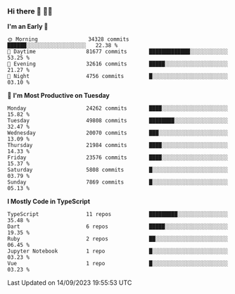 ### Hi there 👋 🧑‍💻



<!--START_SECTION:waka-->
**I'm an Early 🐤** 

```text
🌞 Morning                34328 commits       ██████░░░░░░░░░░░░░░░░░░░   22.38 % 
🌆 Daytime                81677 commits       █████████████░░░░░░░░░░░░   53.25 % 
🌃 Evening                32616 commits       █████░░░░░░░░░░░░░░░░░░░░   21.27 % 
🌙 Night                  4756 commits        █░░░░░░░░░░░░░░░░░░░░░░░░   03.10 % 
```
📅 **I'm Most Productive on Tuesday** 

```text
Monday                   24262 commits       ████░░░░░░░░░░░░░░░░░░░░░   15.82 % 
Tuesday                  49808 commits       ████████░░░░░░░░░░░░░░░░░   32.47 % 
Wednesday                20070 commits       ███░░░░░░░░░░░░░░░░░░░░░░   13.09 % 
Thursday                 21984 commits       ████░░░░░░░░░░░░░░░░░░░░░   14.33 % 
Friday                   23576 commits       ████░░░░░░░░░░░░░░░░░░░░░   15.37 % 
Saturday                 5808 commits        █░░░░░░░░░░░░░░░░░░░░░░░░   03.79 % 
Sunday                   7869 commits        █░░░░░░░░░░░░░░░░░░░░░░░░   05.13 % 
```


**I Mostly Code in TypeScript** 

```text
TypeScript               11 repos            █████████░░░░░░░░░░░░░░░░   35.48 % 
Dart                     6 repos             █████░░░░░░░░░░░░░░░░░░░░   19.35 % 
Ruby                     2 repos             ██░░░░░░░░░░░░░░░░░░░░░░░   06.45 % 
Jupyter Notebook         1 repo              █░░░░░░░░░░░░░░░░░░░░░░░░   03.23 % 
Vue                      1 repo              █░░░░░░░░░░░░░░░░░░░░░░░░   03.23 % 
```




 Last Updated on 14/09/2023 19:55:53 UTC
<!--END_SECTION:waka-->


